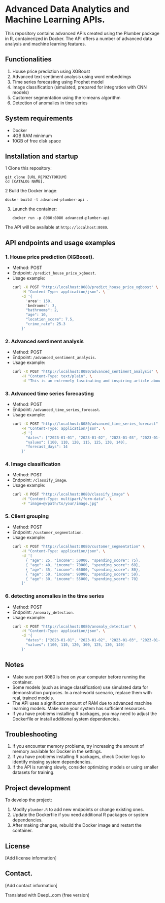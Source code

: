 # Advanced Data Analytics and Machine Learning APIs.

This repository contains advanced APIs created using the Plumber package in R, containerized in Docker. The API offers a number of advanced data analysis and machine learning features.

## Functionalities

1. House price prediction using XGBoost
2. Advanced text sentiment analysis using word embeddings
3. Time series forecasting using Prophet model
4. Image classification (simulated, prepared for integration with CNN models)
5. Customer segmentation using the k-means algorithm
6. Detection of anomalies in time series

## System requirements

- Docker
- 4GB RAM minimum
- 10GB of free disk space

## Installation and startup

1 Clone this repository:
   ```
   git clone [URL_REPOZYTORIUM]
   cd [CATALOG NAME].
   ```

2 Build the Docker image:
   ```
   docker build -t advanced-plumber-api .
   ```

3. Launch the container:
   ```
   docker run -p 8080:8080 advanced-plumber-api
   ```

The API will be available at `http://localhost:8080`.

## API endpoints and usage examples

### 1. House price prediction (XGBoost).

- Method: POST
- Endpoint: `/predict_house_price_xgboost`.
- Usage example:
   ```bash
  curl -X POST "http://localhost:8080/predict_house_price_xgboost" \
       -H "Content-Type: application/json". \
       -d '{
         'area': 150,
         'bedrooms': 3,
         "bathrooms": 2,
         "age": 10,
         "location_score": 7.5,
         "crime_rate": 25.3
       }'
  ```

### 2. Advanced sentiment analysis

- Method: POST
- Endpoint: `/advanced_sentiment_analysis`.
- Usage example:
   ```bash
  curl -X POST "http://localhost:8080/advanced_sentiment_analysis" \
       -H "Content-Type: text/plain". \
       -d "This is an extremely fascinating and inspiring article about the latest developments in artificial intelligence."
  ```

### 3. Advanced time series forecasting

- Method: POST
- Endpoint: `/advanced_time_series_forecast`.
- Usage example:
   ```bash
  curl -X POST "http://localhost:8080/advanced_time_series_forecast" \
       -H "Content-Type: application/json". \
       -d '{
         "dates": ["2023-01-01", "2023-01-02", "2023-01-03", "2023-01-04", "2023-01-05", "2023-01-06", "2023-01-07"],
         "values": [100, 110, 120, 115, 125, 130, 140],
         "forecast_days": 14
       }'
  ```

### 4. Image classification

- Method: POST
- Endpoint: `/classify_image`.
- Usage example:
   ```bash
  curl -X POST "http://localhost:8080/classify_image" \
       -H "Content-Type: multipart/form-data". \
       -F "image=@/path/to/your/image.jpg"
  ```

### 5. Client grouping

- Method: POST
- Endpoint: `/customer_segmentation`.
- Usage example:
   ```bash
  curl -X POST "http://localhost:8080/customer_segmentation" \
       -H "Content-Type: application/json". \
       -d '[
         { "age": 25, "income": 50000, "spending_score": 75},
         { "age": 40, "income": 70000, "spending_score": 60},
         { "age": 35, "income": 65000, "spending_score": 80},
         { "age": 50, "income": 90000, "spending_score": 50},
         { "age": 30, "income": 55000, "spending_score": 70}
       ]'
  ```

### 6. detecting anomalies in the time series

- Method: POST
- Endpoint: `/anomaly_detection`.
- Usage example:
   ```bash
  curl -X POST "http://localhost:8080/anomaly_detection" \
       -H "Content-Type: application/json". \
       -d '{
         "dates": ["2023-01-01", "2023-01-02", "2023-01-03", "2023-01-04", "2023-01-05", "2023-01-06", "2023-01-07"],
         "values": [100, 110, 120, 300, 125, 130, 140]
       }'
  ```

## Notes

- Make sure port 8080 is free on your computer before running the container.
- Some models (such as image classification) use simulated data for demonstration purposes. In a real-world scenario, replace them with real, trained models.
- The API uses a significant amount of RAM due to advanced machine learning models. Make sure your system has sufficient resources.
- If you have problems installing R packages, you may need to adjust the Dockerfile or install additional system dependencies.

## Troubleshooting

1. If you encounter memory problems, try increasing the amount of memory available for Docker in the settings.
2. If you have problems installing R packages, check Docker logs to identify missing system dependencies.
3. If the API is running slowly, consider optimizing models or using smaller datasets for training.

## Project development

To develop the project:

1. Modify `plumber.R` to add new endpoints or change existing ones.
2. Update the Dockerfile if you need additional R packages or system dependencies.
3. After making changes, rebuild the Docker image and restart the container.

## License

[Add license information]

## Contact.

[Add contact information]

Translated with DeepL.com (free version)
